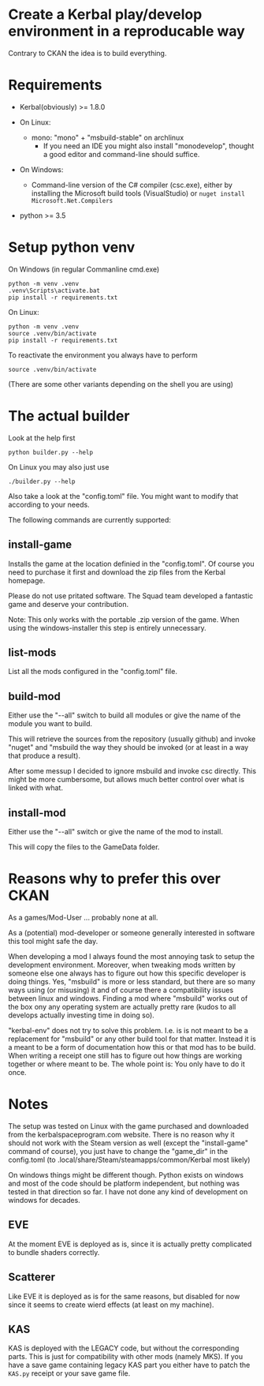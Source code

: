 # Create a Kerbal play/develop environment in a reproducable way

Contrary to CKAN the idea is to build everything.

# Requirements

* Kerbal(obviously) >= 1.8.0
* On Linux:
  * mono: "mono" + "msbuild-stable" on archlinux
    * If you need an IDE you might also install "monodevelop", thought a good editor and command-line should suffice.
* On Windows:
  * Command-line version of the C# compiler (csc.exe), either by installing the Microsoft build tools (VisualStudio) or
     `nuget install Microsoft.Net.Compilers`

* python >= 3.5

# Setup python venv

On Windows (in regular Commanline cmd.exe)

```
python -m venv .venv
.venv\Scripts\activate.bat
pip install -r requirements.txt
```

On Linux:

```
python -m venv .venv
source .venv/bin/activate
pip install -r requirements.txt
```

To reactivate the environment you always have to perform

```
source .venv/bin/activate
```
(There are some other variants depending on the shell you are using)

# The actual builder

Look at the help first
```
python builder.py --help
```

On Linux you may also just use

```
./builder.py --help
```


Also take a look at the "config.toml" file. You might want to modify that according to your needs.

The following commands are currently supported:

## install-game

Installs the game at the location definied in the "config.toml". Of course you need to purchase it first and download the zip files from the Kerbal homepage.

Please do not use pritated software. The Squad team developed a fantastic game and deserve your contribution.

Note: This only works with the portable .zip version of the game. When using the windows-installer this step is entirely unnecessary.

## list-mods

List all the mods configured in the "config.toml" file.

## build-mod

Either use the "--all" switch to build all modules or give the name of the module you want to build.

This will retrieve the sources from the repository (usually github) and invoke "nuget" and "msbuild the way they should be invoked (or at least in a way that produce a result).

After some messup I decided to ignore msbuild and invoke csc directly. This might be more cumbersome, but allows much better control over what is linked with what.

## install-mod

Either use the "--all" switch or give the name of the mod to install.

This will copy the files to the GameData folder.

# Reasons why to prefer this over CKAN

As a games/Mod-User ... probably none at all.

As a (potential) mod-developer or someone generally interested in software this tool might safe the day.

When developing a mod I always found the most annoying task to setup the development environment. Moreover, when tweaking mods written by someone else one always has to figure out how this specific developer is doing things. Yes, "msbuild" is more or less standard, but there are so many ways using (or misusing) it and of course there a compatibility issues between linux and windows. Finding a mod where "msbuild" works out of the box ony any operating system are actually pretty rare (kudos to all develops actually investing time in doing so).

"kerbal-env" does not try to solve this problem. I.e. is is not meant to be a replacement for "msbuild" or any other build tool for that matter. Instead it is a meant to be a form of documentation how this or that mod has to be build. When writing a receipt one still has to figure out how things are working together or where meant to be. The whole point is: You only have to do it once.

# Notes

The setup was tested on Linux with the game purchased and downloaded from the kerbalspaceprogram.com website. There is no reason why it should not work with the Steam version as well (except the "install-game" command of course), you just have to change the "game_dir" in the config.toml (to .local/share/Steam/steamapps/common/Kerbal most likely)

On windows things might be different though. Python exists on windows and most of the code should be platform independent, but nothing was tested in that direction so far. I have not done any kind of development on windows for decades.

## EVE

At the moment EVE is deployed as is, since it is actually pretty complicated to bundle shaders correctly.

## Scatterer

Like EVE it is deployed as is for the same reasons, but disabled for now since it seems to create wierd effects (at least on my machine).

## KAS

KAS is deployed with the LEGACY code, but without the corresponding parts. This is just for compatibility with other mods (namely MKS).
If you have a save game containing legacy KAS part you either have to patch the `KAS.py` receipt or your save game file.

